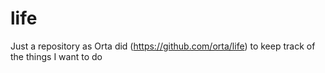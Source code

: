 life
====

Just a repository as Orta did (https://github.com/orta/life) to keep track of the things I want to do
